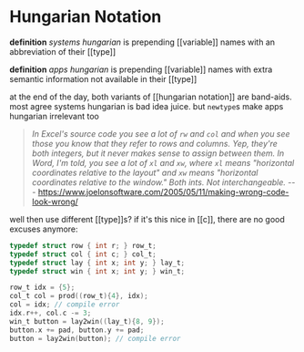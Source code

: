# Hungarian Notation

**definition** _systems hungarian_ is prepending [[variable]] names with an abbreviation of their [[type]]

**definition** _apps hungarian_ is prepending [[variable]] names with extra semantic information not available in their [[type]]

at the end of the day, both variants of [[hungarian notation]] are band-aids. most agree systems hungarian is bad idea juice. but `newtype`s make apps hungarian irrelevant too

> _In Excel's source code you see a lot of `rw` and `col` and when you see those you know that they refer to rows and columns. Yep, they're both integers, but it never makes sense to assign between them. In Word, I'm told, you see a lot of `xl` and `xw`, where `xl` means "horizontal coordinates relative to the layout" and `xw` means "horizontal coordinates relative to the window." Both ints. Not interchangeable._ --- <https://www.joelonsoftware.com/2005/05/11/making-wrong-code-look-wrong/>

well then use different [[type]]s? if it's this nice in [[c]], there are no good excuses anymore:

```c
typedef struct row { int r; } row_t;
typedef struct col { int c; } col_t;
typedef struct lay { int x; int y; } lay_t;
typedef struct win { int x; int y; } win_t;

row_t idx = {5};
col_t col = prod((row_t){4}, idx);
col = idx; // compile error
idx.r++, col.c -= 3;
win_t button = lay2win((lay_t){8, 9});
button.x += pad, button.y += pad;
button = lay2win(button); // compile error
```
